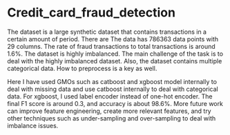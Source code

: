 # Credit_card_fraud_detection

The dataset is a large synthetic dataset that contains transactions in a certain amount of period. There are The data has 786363 data points with 29 columns. The rate of fraud transactions to total transactions is around 1.6%. The dataset is highly imbalanced. The main challenge of the task is to deal with the highly imbalanced dataset. Also, the dataset contains multiple categorical data. How to preprocess is a key as well.

Here I have used GMOs such as catboost and xgboost model internally to deal with missing data and use catboost internally to deal with categorical data. For xgboost, I used label encoder instead of one-hot encoder. The final F1 score is around 0.3, and accuracy is about 98.6%. More future work can improve feature engineering, create more relevant features, and try other techniques such as under-sampling and over-sampling to deal with imbalance issues.

